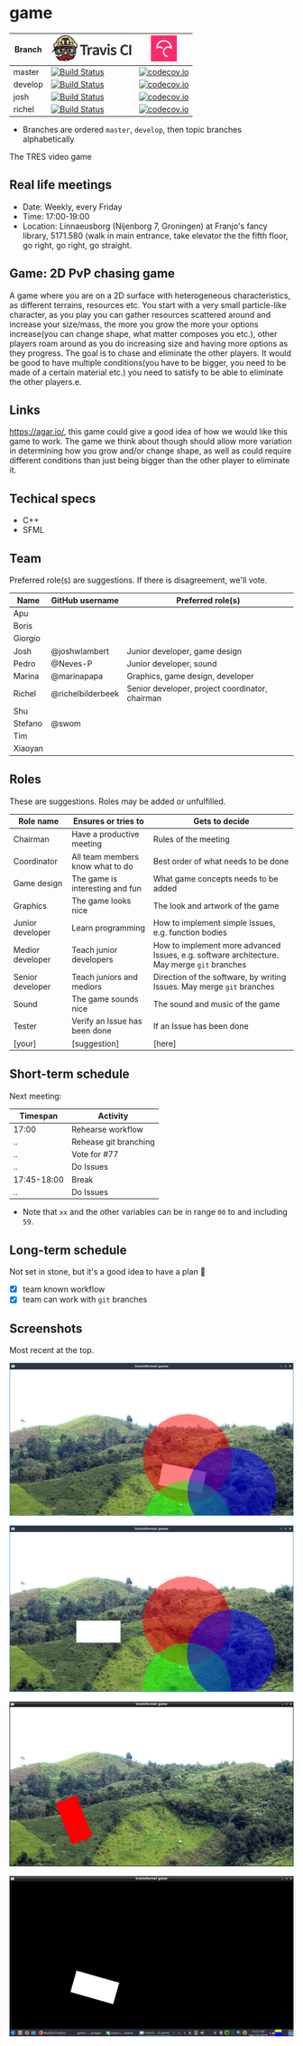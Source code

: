 # game

Branch |[![Travis CI logo](pics/TravisCI.png)](https://travis-ci.org)                                                         |[![Codecov logo](pics/Codecov.png)](https://www.codecov.io)
-------|----------------------------------------------------------------------------------------------------------------------|----------------------------------------------------------------------------------------------------------------------------------------------------
master |[![Build Status](https://travis-ci.org/tresinformal/game.svg?branch=master)](https://travis-ci.org/tresinformal/game) |[![codecov.io](https://codecov.io/github/tresinformal/game/coverage.svg?branch=master)](https://codecov.io/github/tresinformal/game/branch/master)
develop|[![Build Status](https://travis-ci.org/tresinformal/game.svg?branch=develop)](https://travis-ci.org/tresinformal/game)|[![codecov.io](https://codecov.io/github/tresinformal/game/coverage.svg?branch=develop)](https://codecov.io/github/tresinformal/game/branch/develop)
josh   |[![Build Status](https://travis-ci.org/tresinformal/game.svg?branch=josh)](https://travis-ci.org/tresinformal/game) |[![codecov.io](https://codecov.io/github/tresinformal/game/coverage.svg?branch=josh)](https://codecov.io/github/tresinformal/game/branch/josh)
richel |[![Build Status](https://travis-ci.org/tresinformal/game.svg?branch=richel)](https://travis-ci.org/tresinformal/game) |[![codecov.io](https://codecov.io/github/tresinformal/game/coverage.svg?branch=richel)](https://codecov.io/github/tresinformal/game/branch/richel)

 * Branches are ordered `master`, `develop`, then topic branches alphabetically

The TRES video game

## Real life meetings

 * Date: Weekly, every Friday
 * Time: 17:00-19:00
 * Location: Linnaeusborg (Nijenborg 7, Groningen) at Franjo's fancy library, 
   5171.580 (walk in main entrance, take elevator the the fifth floor, go right, 
   go right, go straight.

## Game: 2D PvP chasing game

A game where you are on a 2D surface with heterogeneous characteristics, as different terrains, resources etc. You start with a very small particle-like character, as you play you can gather resources scattered around and increase your size/mass, the more you grow the more your options increase(you can change shape, what matter composes you etc.), other players roam around as you do increasing size and having more options as they progress. The goal is to chase and eliminate the other players. It would be good to have multiple conditions(you have to be bigger, you need to be made of a certain material etc.) you need to satisfy to be able to eliminate the other players.e.

## Links

https://agar.io/, this game could give a good idea of how we would like this game to work. The game we think about though should allow more variation in determining how you grow and/or change shape, as well as could require different conditions than just being bigger than the other player to eliminate it.

## Techical specs

 * C++
 * SFML

## Team

Preferred role(s) are suggestions. If there is disagreement, we'll vote.

Name    |GitHub username    |Preferred role(s)
--------|-------------------|------------------------------------------------
Apu     |                   |
Boris   |                   |
Giorgio |                   |
Josh    | @joshwlambert     |Junior developer, game design
Pedro   | @Neves-P          |Junior developer, sound
Marina  | @marinapapa       |Graphics, game design, developer
Richel  | @richelbilderbeek |Senior developer, project coordinator, chairman
Shu     |                   |
Stefano | @swom             |
Tim     |                   |
Xiaoyan |                   |

## Roles

These are suggestions. Roles may be added or unfulfilled.

Role name       |Ensures or tries to                           |Gets to decide
----------------|----------------------------------------------|-----------------------------------------------------------------
Chairman        |Have a productive meeting                     |Rules of the meeting
Coordinator     |All team members know what to do              |Best order of what needs to be done
Game design     |The game is interesting and fun               |What game concepts needs to be added
Graphics        |The game looks nice                           |The look and artwork of the game
Junior developer|Learn programming                             |How to implement simple Issues, e.g. function bodies 
Medior developer|Teach junior developers                       |How to implement more advanced Issues, e.g. software architecture. May merge `git` branches
Senior developer|Teach juniors and mediors                     |Direction of the software, by writing Issues. May merge `git` branches
Sound           |The game sounds nice                          |The sound and music of the game
Tester          |Verify an Issue has been done                 |If an Issue has been done
[your]          |[suggestion]                                  |[here]

## Short-term schedule

Next meeting:

Timespan    |Activity
------------|--------------------------------------------------------------------------
17:00       |Rehearse workflow
..          |Rehease git branching
..          |Vote for #77
..          |Do Issues
17:45-18:00 |Break
..          |Do Issues

 * Note that `xx` and the other variables can be in range `00` to and including `59`. 

## Long-term schedule

Not set in stone, but it's a good idea to have a plan :rainbow:

 * [x] team known workflow
 * [x] team can work with `git` branches 

## Screenshots

Most recent at the top.

![](pics/20191122.png)

![](pics/20191115.png)

![](pics/20191024.png) 

![](pics/20190929.png) 
